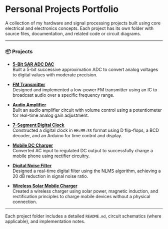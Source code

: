 # Personal Projects Portfolio

A collection of my hardware and signal processing projects built using core electrical and electronics concepts. Each project has its own folder with source files, documentation, and related code or circuit diagrams.

---

### 📦 Projects

- [**5-Bit SAR ADC DAC**](./ADC/)  
  Built a 5-bit successive approximation ADC to convert analog voltages to digital values with moderate precision.

- [**FM Transmitter**](./FM-transmitter/)  
  Designed and implemented a low-power FM transmitter using an IC to broadcast audio over a specific frequency range.

- [**Audio Amplifier**](./Audio-amplifier/)  
  Built an audio amplifier circuit with volume control using a potentiometer for real-time analog gain adjustment.

- [**7-Segment Digital Clock**](./7-segment-digital-clock/)  
  Constructed a digital clock in `HH:MM:SS` format using D flip-flops, a BCD decoder, and an Arduino for time control and display.

- [**Mobile DC Charger**](./Mobile-dc-charger/)  
  Converted AC input to regulated DC output to successfully charge a mobile phone using rectifier circuitry.

- [**Digital Noise Filter**](./Digital-noise-filter/)  
  Designed a real-time digital filter using the NLMS algorithm, achieving a 20 dB reduction in signal noise ratio.

- [**Wireless Solar Mobile Charger**](./Wireless-solar-mobile-charger/)  
  Created a wireless charger using solar power, magnetic induction, and rectification principles to charge mobile devices without a physical connection.

---

Each project folder includes a detailed `README.md`, circuit schematics (where applicable), and implementation notes.

